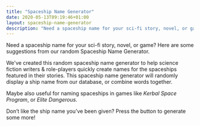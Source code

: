 ```yaml
---
title: "Spaceship Name Generator"
date: 2020-05-13T09:19:46+01:00
layout: spaceship-name-generator
description: "Need a spaceship name for your sci-fi story, novel, or game? Here are some suggestions from our random Spaceship Name Generator."
---
```


Need a spaceship name for your sci-fi story, novel, or game? Here are some suggestions from our random Spaceship Name Generator.

We've created this random spaceship name generator to help science fiction writers & role-players quickly create names for the spaceships featured in their stories. This spaceship name generator will randomly display a ship name from our database, or combine words together. 

Maybe also useful for naming spaceships in games like <em>Kerbal Space Program</em>, or <em>Elite Dangerous</em>.

Don’t like the ship name you’ve been given? Press the button to generate some more!
